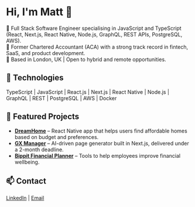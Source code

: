 # Hi, I'm Matt 👋

🚀 Full Stack Software Engineer specialising in JavaScript and TypeScript (React, Next.js, React Native, Node.js, GraphQL, REST APIs, PostgreSQL, AWS).  
💼 Former Chartered Accountant (ACA) with a strong track record in fintech, SaaS, and product development.  
📍 Based in London, UK | Open to hybrid and remote opportunities.

## 🔧 Technologies
TypeScript | JavaScript | React.js | Next.js | React Native | Node.js | GraphQL | REST | PostgreSQL | AWS | Docker

## 📌 Featured Projects
- **[DreamHome](#)** – React Native app that helps users find affordable homes based on budget and preferences.  
- **[GX Manager](#)** – AI-driven page generator built in Next.js, delivered under a 2-month deadline.  
- **[Bippit Financial Planner](#)** – Tools to help employees improve financial wellbeing.

## 📫 Contact
[LinkedIn](https://www.linkedin.com/in/matthaddon) | [Email](mailto:matthaddon5@gmail.com)



<!--
**matt-haddon/matt-haddon** is a ✨ _special_ ✨ repository because its `README.md` (this file) appears on your GitHub profile.

Here are some ideas to get you started:

- 🔭 I’m currently working on ...

- 🌱 I’m currently learning ...
- 👯 I’m looking to collaborate on ...
- 🤔 I’m looking for help with ...
- 💬 Ask me about ...
- 📫 How to reach me: ...
- 😄 Pronouns: ...
- ⚡ Fun fact: ...
-->
